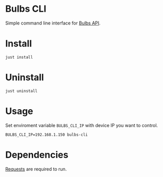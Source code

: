 # Bulbs CLI

Simple command line interface for [Bulbs API](../api/README.md).

# Install

```
just install
```

# Uninstall

```
just uninstall
```

# Usage

Set enviroment variable `BULBS_CLI_IP` with device IP you want to control.

```
BULBS_CLI_IP=192.168.1.150 bulbs-cli
```

# Dependencies

[Requests](https://pypi.org/project/requests/) are required to run.
